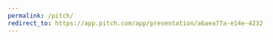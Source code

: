 ```yaml
---
permalink: /pitch/
redirect_to: https://app.pitch.com/app/presentation/a6aea77a-e14e-4232-ade3-58becd0df49f/3c11a2ca-5033-44df-a869-3db9bedbc19d
---
```

